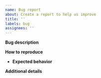 ```yaml
---
name: Bug report
about: Create a report to help us improve
title: ''
labels: bug
assignees: ''
---
```


**Bug description**

<!--A clear and concise description of what the bug is.-->

**How to reproduce**

<!--Steps to reproduce the behavior:-->

- **Expected behavior**

<!--A clear and concise description of what you expected to happen.-->

**Additional details**

<!--Please add context, links, reasons, screenshots, etc.-->
